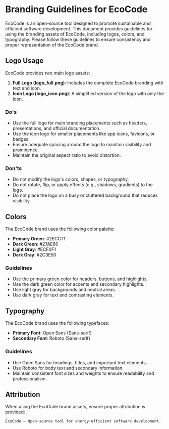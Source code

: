 # Branding Guidelines for EcoCode

EcoCode is an open-source tool designed to promote sustainable and efficient software development. This document provides guidelines for using the branding assets of EcoCode, including logos, colors, and typography. Please follow these guidelines to ensure consistency and proper representation of the EcoCode brand.

## Logo Usage

EcoCode provides two main logo assets:

1. **Full Logo (logo_full.png)**: Includes the complete EcoCode branding with text and icon.
2. **Icon Logo (logo_icon.png)**: A simplified version of the logo with only the icon.

### Do's

- Use the full logo for main branding placements such as headers, presentations, and official documentation.
- Use the icon logo for smaller placements like app icons, favicons, or badges.
- Ensure adequate spacing around the logo to maintain visibility and prominence.
- Maintain the original aspect ratio to avoid distortion.

### Don'ts

- Do not modify the logo's colors, shapes, or typography.
- Do not rotate, flip, or apply effects (e.g., shadows, gradients) to the logo.
- Do not place the logo on a busy or cluttered background that reduces visibility.

## Colors

The EcoCode brand uses the following color palette:

- **Primary Green**: #2ECC71
- **Dark Green**: #27AE60
- **Light Gray**: #ECF0F1
- **Dark Gray**: #2C3E50

### Guidelines

- Use the primary green color for headers, buttons, and highlights.
- Use the dark green color for accents and secondary highlights.
- Use light gray for backgrounds and neutral areas.
- Use dark gray for text and contrasting elements.

## Typography

The EcoCode brand uses the following typefaces:

- **Primary Font**: Open Sans (Sans-serif)
- **Secondary Font**: Roboto (Sans-serif)

### Guidelines

- Use Open Sans for headings, titles, and important text elements.
- Use Roboto for body text and secondary information.
- Maintain consistent font sizes and weights to ensure readability and professionalism.

## Attribution

When using the EcoCode brand assets, ensure proper attribution is provided:

```
EcoCode — Open-source tool for energy-efficient software development.
```
